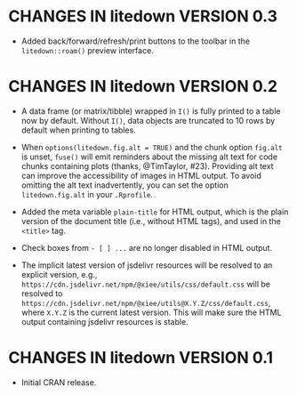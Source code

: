 # CHANGES IN litedown VERSION 0.3

- Added back/forward/refresh/print buttons to the toolbar in the `litedown::roam()` preview interface.

# CHANGES IN litedown VERSION 0.2

- A data frame (or matrix/tibble) wrapped in `I()` is fully printed to a table now by default. Without `I()`, data objects are truncated to 10 rows by default when printing to tables.

- When `options(litedown.fig.alt = TRUE)` and the chunk option `fig.alt` is unset, `fuse()` will emit reminders about the missing alt text for code chunks containing plots (thanks, @TimTaylor, #23). Providing alt text can improve the accessibility of images in HTML output. To avoid omitting the alt text inadvertently, you can set the option `litedown.fig.alt` in your `.Rprofile`.

- Added the meta variable `plain-title` for HTML output, which is the plain version of the document title (i.e., without HTML tags), and used in the `<title>` tag.

- Check boxes from `- [ ] ...` are no longer disabled in HTML output.

- The implicit latest version of jsdelivr resources will be resolved to an explicit version, e.g., `https://cdn.jsdelivr.net/npm/@xiee/utils/css/default.css` will be resolved to `https://cdn.jsdelivr.net/npm/@xiee/utils@X.Y.Z/css/default.css`, where `X.Y.Z` is the current latest version. This will make sure the HTML output containing jsdelivr resources is stable.

# CHANGES IN litedown VERSION 0.1

- Initial CRAN release.
